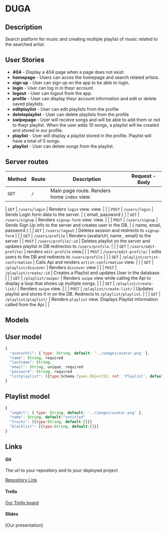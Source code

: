 # DUGA

## Description 

Search platform for music and creating multiple playlist of music related to the searched artist. 


## User Stories

- **404** - Display a 404 page when a page does not exist.
- **homepage** - Users can acces the homepage and search related artists.
- **sign up** - User can sign up on the app to be able to login.
- **login** - User can log in in theyr account. 
- **logout** - User can logout from the app. 
- **profile** - User can display theyr account information and edit or delete saved playlists. 
- **editplaylist** - User can edit playlists from the profile
- **deleteplaylist** - User can delete playlists from the profile
- **swipepage** - User will recieve songs and will be able to add them or not to theyr playlist. When the user adds 10 songs, a playlist will be created and stored in our profile. 
- **playlist** - User will display a playlist stored in the profile. Playlist will have a total of 5 songs. 
- **playlist** - User can delete songs from the playlist. 



## Server routes 


| **Method** | **Route**                          | **Description**                                              | Request  - Body                                          |
| ---------- | ---------------------------------- | ------------------------------------------------------------ | -------------------------------------------------------- |
| `GET`      | `/`                                | Main page route.  Renders home `index` view.                 |                                                          |

| `GET`      | `/users/login`                           | Renders `login` view. view.                                   |                                                          |
| `POST`     | `/users/login`                           | Sends Login form data to the server.                         | { email, password }                                      |
| `GET`      | `/users/signup`                          | Renders `signup-form` view. view.                                  |                                                          |
| `POST`     | `/users/signup`                          | Sends Sign Up info to the server and creates user in the DB. | {  name, email, password  }                                    |
| `GET`      | `/users/logout`                          |  Deletes session and redirects to `signup-form`              |                                                          |
| `GET`      | `/users/profile`                       |  Renders {avatarUrl, name , email} to the server |
| `POST`      | `/users/profile/:id`               | Deletes playlist on the server and updates playlist in DB redirectos to `/users/profile`.                |                                                          |
| `GET`     | `/users/edit-profile/`              | renders  `edit-profile` view.|                                 |
| `POST`   | `/users/edit-profile/` | edits users to the DB and redirects to  `/users/profile` |                                                          |
| `GET`      | `/playlist/artist-confirmation`                     | Calls Api and renders `artist-confirmation` view.                             |                                                          |
| `GET`      | `/playlist/discover`         | Renders `discover` view |                                                          |
| `POST`      | `/playlist/create/:id`         | Creates a Playlist and updates User  in the database. |                                                          |
| `GET`      | `/playlist/swipe/`         | Renders `swipe` view while calling the Api to display a loop that shows up multiple songs. |                                                          |
| `GET`      | `/playlist/create-list/`         | Renders `swipe` view. |                                                          |
| `POST`      | `/playlist/create-list/`        |  Updates playlist and stores it in on the DB. Redirects to `/playlist/playlist`. |                                                          |
| `GET`      | `/playlist/playlist/`         | Renders `playlist` view. Displays Playlist information called from the Api |                                                          |






## Models 

## User model 


```javascript
{
  "avatarUrl": { type: String, default: '../images/avatar.png' },
  "name": String, required
  "lastname": String,
  "email": String, unique, required
  "password": String, required
  "listplaylist": [{type:Schema.Types.ObjectId, ref: 'Playlist', default: [] }] 
}
```
  
## Playlist model 


```javascript
{
  "imgUrl": { type: String, default: '../images/avatar.png' },
  "name": String, default:"untitled"
  "tracks": [{type:String, default:[]}]
  "blacklist": [{type:String, default:[]}]
}
```


## Links

#### Git 

The url to your repository and to your deployed project

[Repository Link](https://github.com/project-duga/duga-app)

#### Trello 

[Our Trello board](https://trello.com/b/QdwbX5H7/project-2)

#### Slides 

[Our presentation]

